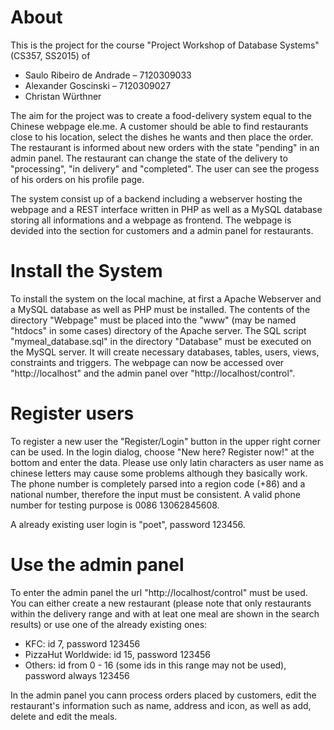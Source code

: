 # About
This is the project for the course "Project Workshop of Database Systems" (CS357, SS2015) of 
- Saulo Ribeiro de Andrade – 7120309033
- Alexander Goscinski – 7120309027
- Christan Würthner

The aim for the project was to create a food-delivery system equal to the Chinese webpage ele.me. A customer should be able to find restaurants close to his location, select the dishes he wants and then place the order. The restaurant is informed about new orders with the state "pending"  in an admin panel. The restaurant can change the state of the delivery to "processing", "in delivery" and "completed". The user can see the progess of his orders on his profile page.

The system consist up of a backend including a webserver hosting the webpage and a REST interface written in PHP as well as a MySQL database storing all informations and a webpage as frontend. The webpage is devided into the section for customers and a admin panel for restaurants.

# Install the System
To install the system on the local machine, at first a Apache Webserver and a MySQL database as well as PHP must be installed. The contents of the directory "Webpage" must be placed into the "www" (may be named "htdocs" in some cases) directory of the Apache server. The SQL script "mymeal_database.sql" in the directory "Database" must be executed on the MySQL server. It will create necessary databases, tables, users, views, constraints and triggers. The webpage can now be accessed over "http://localhost" and the admin panel over "http://localhost/control".

# Register users
To register a new user the "Register/Login" button in the upper right corner can be used. In the login dialog, choose "New here? Register now!" at the bottom and enter the data. Please use only latin characters as user name as chinese letters may cause some problems although they basically work. The phone number is completely parsed into a region code (+86) and a national number, therefore the input must be consistent. A valid phone number for testing purpose is 0086 13062845608.

A already existing user login is "poet", password 123456.

# Use the admin panel
To enter the admin panel the url "http://localhost/control" must be used. You can either create a new restaurant (please note that only restaurants within the delivery range and with at leat one meal are shown in the search results) or use one of the already existing ones:
- KFC: id 7, password 123456
- PizzaHut Worldwide: id 15, password 123456
- Others: id from 0 - 16 (some ids in this range may not be used), password always 123456

In the admin panel you cann process orders placed by customers, edit the restaurant's information such as name, address and icon, as well as add, delete and edit the meals.
